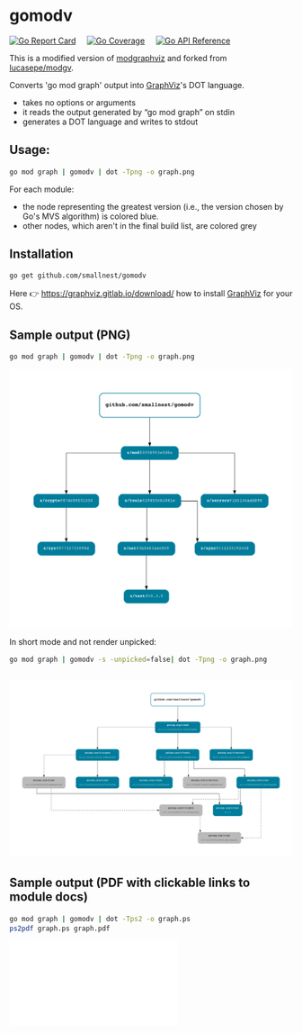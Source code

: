 # gomodv

[![Go Report Card](https://goreportcard.com/badge/github.com/smallnest/gomodv)](https://goreportcard.com/report/github.com/smallnest/gomodv) &nbsp;&nbsp;&nbsp; [![Go Coverage](https://gocover.io/_badge/github.com/smallnest/gomodv?nocache=modgv)](https://gocover.io/_badge/github.com/smallnest/gomodv?nocache=modgv) &nbsp;&nbsp;&nbsp; [![Go API Reference](https://img.shields.io/badge/go-docs-blue.svg?style=flat)](https://pkg.go.dev/github.com/smallnest/gomodv?tab=doc)

This is a modified version of [modgraphviz](https://github.com/golang/exp/tree/master/cmd/modgraphviz) and forked from [lucasepe/modgv](https://github.com/lucasepe/modgv).

Converts 'go mod graph' output into [GraphViz](https://graphviz.gitlab.io/download/)'s DOT language.

- takes no options or arguments
- it reads the output generated by “go mod graph” on stdin
- generates a DOT language and writes to stdout

## Usage:

```bash
go mod graph | gomodv | dot -Tpng -o graph.png
```

For each module:
- the node representing the greatest version (i.e., the version chosen by Go's MVS algorithm) is colored blue.
- other nodes, which aren't in the final build list, are colored grey

## Installation

```bash
go get github.com/smallnest/gomodv
```

Here 👉 https://graphviz.gitlab.io/download/ how to install [GraphViz](https://graphviz.gitlab.io/download/) for your OS.

## Sample output (PNG)

```bash
go mod graph | gomodv | dot -Tpng -o graph.png
```

![](./graph.png)

In short mode and not render unpicked:

```bash
go mod graph | gomodv -s -unpicked=false| dot -Tpng -o graph.png
```

![](./graph2.png)
---

## Sample output (PDF with clickable links to module docs)

```bash
go mod graph | gomodv | dot -Tps2 -o graph.ps
ps2pdf graph.ps graph.pdf
```

![View generated PDF](./graph.pdf)

